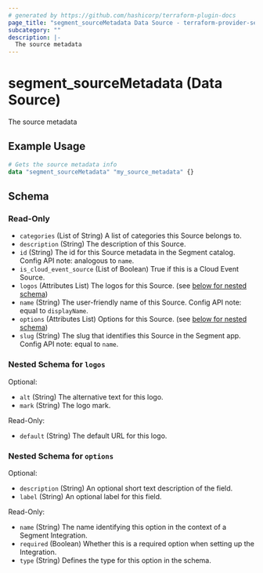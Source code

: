 ```yaml
---
# generated by https://github.com/hashicorp/terraform-plugin-docs
page_title: "segment_sourceMetadata Data Source - terraform-provider-segment"
subcategory: ""
description: |-
  The source metadata
---
```


# segment_sourceMetadata (Data Source)

The source metadata

## Example Usage

```terraform
# Gets the source metadata info
data "segment_sourceMetadata" "my_source_metadata" {}
```

<!-- schema generated by tfplugindocs -->
## Schema

### Read-Only

- `categories` (List of String) A list of categories this Source belongs to.
- `description` (String) The description of this Source.
- `id` (String) The id for this Source metadata in the Segment catalog. Config API note: analogous to `name`.
- `is_cloud_event_source` (List of Boolean) True if this is a Cloud Event Source.
- `logos` (Attributes List) The logos for this Source. (see [below for nested schema](#nestedatt--logos))
- `name` (String) The user-friendly name of this Source. Config API note: equal to `displayName`.
- `options` (Attributes List) Options for this Source. (see [below for nested schema](#nestedatt--options))
- `slug` (String) The slug that identifies this Source in the Segment app. Config API note: equal to `name`.

<a id="nestedatt--logos"></a>
### Nested Schema for `logos`

Optional:

- `alt` (String) The alternative text for this logo.
- `mark` (String) The logo mark.

Read-Only:

- `default` (String) The default URL for this logo.


<a id="nestedatt--options"></a>
### Nested Schema for `options`

Optional:

- `description` (String) An optional short text description of the field.
- `label` (String) An optional label for this field.

Read-Only:

- `name` (String) The name identifying this option in the context of a Segment Integration.
- `required` (Boolean) Whether this is a required option when setting up the Integration.
- `type` (String) Defines the type for this option in the schema.
